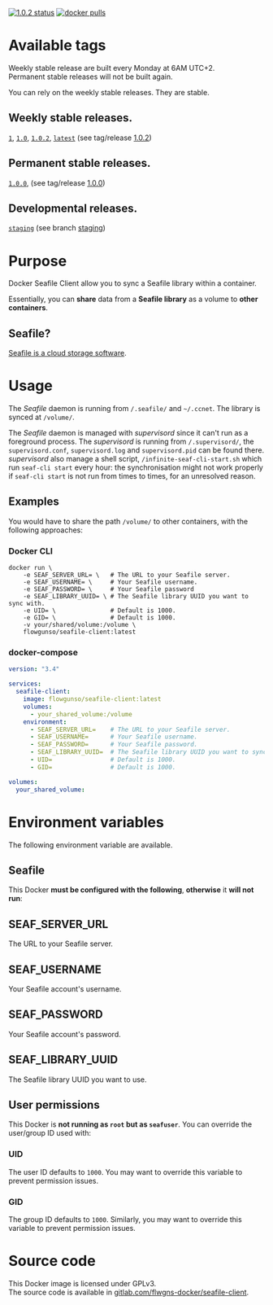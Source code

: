 [![1.0.2 status](https://gitlab.com/flwgns-docker/seafile-client/badges/1.0.2/pipeline.svg)](https://gitlab.com/flwgns-docker/seafile-client/commits/1.0.2)
[![docker pulls](https://img.shields.io/docker/pulls/flowgunso/seafile-client.svg)](https://hub.docker.com/r/flowgunso/seafile-client)

# Available tags

Weekly stable release are built every Monday at 6AM UTC+2.  
Permanent stable releases will not be built again.

You can rely on the weekly stable releases. They are stable.

## Weekly stable releases.
[`1`](https://gitlab.com/flwgns-docker/seafile-client/tags/1.0.2),
[`1.0`](https://gitlab.com/flwgns-docker/seafile-client/tags/1.0.2),
[`1.0.2`](https://gitlab.com/flwgns-docker/seafile-client/tags/1.0.2),
[`latest`](https://gitlab.com/flwgns-docker/seafile-client/tags/1.0.2)
(see tag/release [1.0.2](https://gitlab.com/flwgns-docker/seafile-client/tags/1.0.2))

## Permanent stable releases.
[`1.0.0`](https://gitlab.com/flwgns-docker/seafile-client/tags/1.0.0),
(see tag/release [1.0.0](https://gitlab.com/flwgns-docker/seafile-client/tags/1.0.0))

## Developmental releases.
[`staging`](https://gitlab.com/flwgns-docker/seafile-client/tree/staging)
(see branch [staging](https://gitlab.com/flwgns-docker/seafile-client/tree/staging))


# Purpose
Docker Seafile Client allow you to sync a Seafile library within a container.

Essentially, you can **share** data from a **Seafile library** as a volume to **other containers**.

## Seafile?
[Seafile is a cloud storage software](https://www.seafile.com/).


# Usage
The *Seafile* daemon is running from `/.seafile/` and `~/.ccnet`.
The library is synced at `/volume/`.

The *Seafile* daemon is managed with *supervisord* since it can't run as a foreground process.
The *supervisord* is running from `/.supervisord/`, the `supervisord.conf`, `supervisord.log` and `supervisord.pid` can be found there.  
*supervisord* also manage a shell script, `/infinite-seaf-cli-start.sh` which run `seaf-cli start` every hour: the synchronisation might not work properly if `seaf-cli start` is not run from times to times, for an unresolved reason.
## Examples
You would have to share the path `/volume/` to other containers, with the following approaches:
### Docker CLI
```
docker run \ 
    -e SEAF_SERVER_URL= \   # The URL to your Seafile server.
    -e SEAF_USERNAME= \     # Your Seafile username.
    -e SEAF_PASSWORD= \     # Your Seafile password
    -e SEAF_LIBRARY_UUID= \ # The Seafile library UUID you want to sync with.
    -e UID= \               # Default is 1000.
    -e GID= \               # Default is 1000.
    -v your/shared/volume:/volume \
    flowgunso/seafile-client:latest
```
### docker-compose
```yaml
version: "3.4"

services:
  seafile-client:
    image: flowgunso/seafile-client:latest
    volumes:
      - your_shared_volume:/volume
    environment:
      - SEAF_SERVER_URL=    # The URL to your Seafile server.
      - SEAF_USERNAME=      # Your Seafile username.
      - SEAF_PASSWORD=      # Your Seafile password.
      - SEAF_LIBRARY_UUID=  # The Seafile library UUID you want to sync with.
      - UID=                # Default is 1000.
      - GID=                # Default is 1000.

volumes:
  your_shared_volume:
```


# Environment variables
The following environment variable are available.

## Seafile
This Docker **must be configured with the following**, **otherwise** it **will not run**:
## SEAF_SERVER_URL
The URL to your Seafile server.
## SEAF_USERNAME
Your Seafile account's username.
## SEAF_PASSWORD
Your Seafile account's password.
## SEAF_LIBRARY_UUID
The Seafile library UUID you want to use.

## User permissions
This Docker is **not running as `root` but as `seafuser`**. You can override the user/group ID used with:
### UID
The user ID defaults to `1000`. You may want to override this variable to prevent permission issues.
### GID
The group ID defaults to `1000`. Similarly, you may want to override this variable to prevent permission issues.

# Source code
This Docker image is licensed under GPLv3.  
The source code is available in [gitlab.com/flwgns-docker/seafile-client](https://gitlab.com/flwgns-docker/seafile-client/).